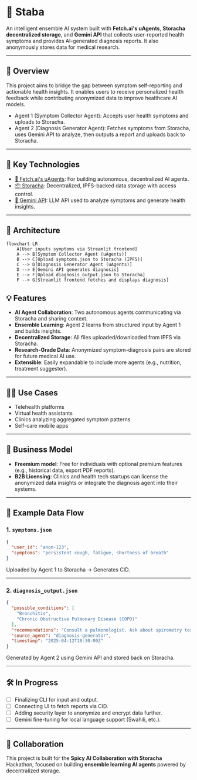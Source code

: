 # 🧠 Staba

An intelligent ensemble AI system built with **Fetch.ai's uAgents**, **Storacha decentralized storage**, and **Gemini API** that collects user-reported health symptoms and provides AI-generated diagnosis reports. It also anonymously stores data for medical research.

---

## 📌 Overview

This project aims to bridge the gap between symptom self-reporting and actionable health insights. It enables users to receive personalized health feedback while contributing anonymized data to improve healthcare AI models.

- Agent 1 (Symptom Collector Agent): Accepts user health symptoms and uploads to Storacha.
- Agent 2 (Diagnosis Generator Agent): Fetches symptoms from Storacha, uses Gemini API to analyze, then outputs a report and uploads back to Storacha.

---

## 🚀 Key Technologies

- [🔁 Fetch.ai's uAgents](https://github.com/fetchai/uAgents): For building autonomous, decentralized AI agents.
- [📦 Storacha](https://docs.storacha.network): Decentralized, IPFS-backed data storage with access control.
- [🧠 Gemini API](https://ai.google.dev/gemini-api/docs): LLM API used to analyze symptoms and generate health insights.

---

## 🧩 Architecture

```mermaid
flowchart LR
    A[User inputs symptoms via Streamlit frontend]
    A --> B[Symptom Collector Agent (uAgents)]
    B --> C[Upload symptoms.json to Storacha (IPFS)]
    C --> D[Diagnosis Generator Agent (uAgents)]
    D --> E[Gemini API generates diagnosis]
    E --> F[Upload diagnosis_output.json to Storacha]
    F --> G[Streamlit frontend fetches and displays diagnosis]

```

## 💡 Features

- **AI Agent Collaboration**: Two autonomous agents communicating via Storacha and sharing context.
- **Ensemble Learning**: Agent 2 learns from structured input by Agent 1 and builds insights.
- **Decentralized Storage**: All files uploaded/downloaded from IPFS via Storacha.
- **Research-Grade Data**: Anonymized symptom–diagnosis pairs are stored for future medical AI use.
- **Extensible**: Easily expandable to include more agents (e.g., nutrition, treatment suggester).

---

## 🧑‍⚕️ Use Cases

- Telehealth platforms
- Virtual health assistants
- Clinics analyzing aggregated symptom patterns
- Self-care mobile apps

---

## 💸 Business Model

- **Freemium model**: Free for individuals with optional premium features (e.g., historical data, export PDF reports).
- **B2B Licensing**: Clinics and health tech startups can license the anonymized data insights or integrate the diagnosis agent into their systems.

---

## 📁 Example Data Flow

### 1. `symptoms.json`
```json
{
  "user_id": "anon-123",
  "symptoms": "persistent cough, fatigue, shortness of breath"
}
```

Uploaded by Agent 1 to Storacha → Generates CID.

---

### 2. `diagnosis_output.json`
```json
{
  "possible_conditions": [
    "Bronchitis",
    "Chronic Obstructive Pulmonary Disease (COPD)"
  ],
  "recommendations": "Consult a pulmonologist. Ask about spirometry tests.",
  "source_agent": "diagnosis-generator",
  "timestamp": "2025-04-12T18:30:00Z"
}
```

Generated by Agent 2 using Gemini API and stored back on Storacha.

---

## 🛠️ In Progress

- [ ] Finalizing CLI for input and output.
- [ ] Connecting UI to fetch reports via CID.
- [ ] Adding security layer to anonymize and encrypt data further.
- [ ] Gemini fine-tuning for local language support (Swahili, etc.).

---

## 📣 Collaboration

This project is built for the **Spicy AI Collaboration with Storacha** Hackathon, focused on building **ensemble learning AI agents** powered by decentralized storage.

